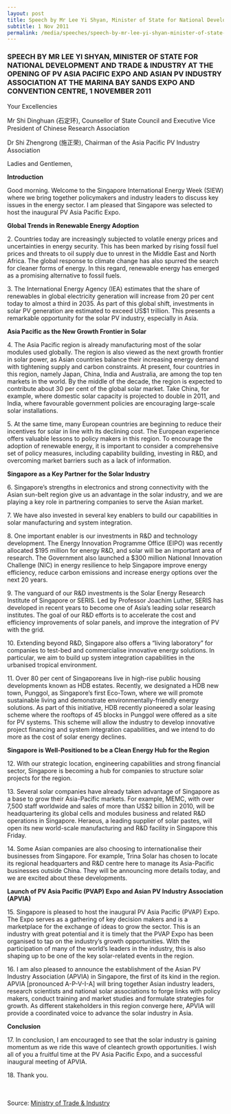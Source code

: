 ```yaml
---
layout: post
title: Speech by Mr Lee Yi Shyan, Minister of State for National Development and Trade & Industry at the opening of PV Asia Pacific Expo and Asian PV Industry Association at the Marina Bay Sands Expo and Convention Centre, 1 November 2011
subtitle: 1 Nov 2011
permalink: /media/speeches/speech-by-mr-lee-yi-shyan-minister-of-state-for-national-development-and-trade-industry-at-the-opening-of-pv-asia-pacific-expo-and-asian-pv-industry-association
---
```


### SPEECH BY MR LEE YI SHYAN, MINISTER OF STATE FOR NATIONAL DEVELOPMENT AND TRADE & INDUSTRY AT THE OPENING OF PV ASIA PACIFIC EXPO AND ASIAN PV INDUSTRY ASSOCIATION AT THE MARINA BAY SANDS EXPO AND CONVENTION CENTRE, 1 NOVEMBER 2011

Your Excellencies

Mr Shi Dinghuan (石定环), Counsellor of State Council and Executive Vice President of Chinese Research Association

Dr Shi Zhengrong (施正荣), Chairman of the Asia Pacific PV Industry Association

Ladies and Gentlemen,

**Introduction**

Good morning. Welcome to the Singapore International Energy Week (SIEW) where we bring together policymakers and industry leaders to discuss key issues in the energy sector. I am pleased that Singapore was selected to host the inaugural PV Asia Pacific Expo.

**Global Trends in Renewable Energy Adoption**

2\. Countries today are increasingly subjected to volatile energy prices and uncertainties in energy security. This has been marked by rising fossil fuel prices and threats to oil supply due to unrest in the Middle East and North Africa. The global response to climate change has also spurred the search for cleaner forms of energy. In this regard, renewable energy has emerged as a promising alternative to fossil fuels.

3\. The International Energy Agency (IEA) estimates that the share of renewables in global electricity generation will increase from 20 per cent today to almost a third in 2035. As part of this global shift, investments in solar PV generation are estimated to exceed US$1 trillion. This presents a remarkable opportunity for the solar PV industry, especially in Asia.

**Asia Pacific as the New Growth Frontier in Solar**

4\. The Asia Pacific region is already manufacturing most of the solar modules used globally. The region is also viewed as the next growth frontier in solar power, as Asian countries balance their increasing energy demand with tightening supply and carbon constraints. At present, four countries in this region, namely Japan, China, India and Australia, are among the top ten markets in the world. By the middle of the decade, the region is expected to contribute about 30 per cent of the global solar market. Take China, for example, where domestic solar capacity is projected to double in 2011, and India, where favourable government policies are encouraging large-scale solar installations.

5\. At the same time, many European countries are beginning to reduce their incentives for solar in line with its declining cost. The European experience offers valuable lessons to policy makers in this region. To encourage the adoption of renewable energy, it is important to consider a comprehensive set of policy measures, including capability building, investing in R&D, and overcoming market barriers such as a lack of information.

**Singapore as a Key Partner for the Solar Industry**

6\. Singapore’s strengths in electronics and strong connectivity with the Asian sun-belt region give us an advantage in the solar industry, and we are playing a key role in partnering companies to serve the Asian market.

7\. We have also invested in several key enablers to build our capabilities in solar manufacturing and system integration.

8\. One important enabler is our investments in R&D and technology development. The Energy Innovation Programme Office (EIPO) was recently allocated $195 million for energy R&D, and solar will be an important area of research. The Government also launched a $300 million National Innovation Challenge (NIC) in energy resilience to help Singapore improve energy efficiency, reduce carbon emissions and increase energy options over the next 20 years.

9\. The vanguard of our R&D investments is the Solar Energy Research Institute of Singapore or SERIS. Led by Professor Joachim Luther, SERIS has developed in recent years to become one of Asia’s leading solar research institutes. The goal of our R&D efforts is to accelerate the cost and efficiency improvements of solar panels, and improve the integration of PV with the grid.

10\. Extending beyond R&D, Singapore also offers a “living laboratory” for companies to test-bed and commercialise innovative energy solutions. In particular, we aim to build up system integration capabilities in the urbanised tropical environment.

11\. Over 80 per cent of Singaporeans live in high-rise public housing developments known as HDB estates. Recently, we designated a HDB new town, Punggol, as Singapore’s first Eco-Town, where we will promote sustainable living and demonstrate environmentally-friendly energy solutions. As part of this initiative, HDB recently pioneered a solar leasing scheme where the rooftops of 45 blocks in Punggol were offered as a site for PV systems. This scheme will allow the industry to develop innovative project financing and system integration capabilities, and we intend to do more as the cost of solar energy declines.

**Singapore is Well-Positioned to be a Clean Energy Hub for the Region**

12\. With our strategic location, engineering capabilities and strong financial sector, Singapore is becoming a hub for companies to structure solar projects for the region.

13\. Several solar companies have already taken advantage of Singapore as a base to grow their Asia-Pacific markets. For example, MEMC, with over 7,500 staff worldwide and sales of more than US$2 billion in 2010, will be headquartering its global cells and modules business and related R&D operations in Singapore. Heraeus, a leading supplier of solar pastes, will open its new world-scale manufacturing and R&D facility in Singapore this Friday.

14\. Some Asian companies are also choosing to internationalise their businesses from Singapore. For example, Trina Solar has chosen to locate its regional headquarters and R&D centre here to manage its Asia-Pacific businesses outside China. They will be announcing more details today, and we are excited about these developments.


**Launch of PV Asia Pacific (PVAP) Expo and Asian PV Industry Association (APVIA)**

15\. Singapore is pleased to host the inaugural PV Asia Pacific (PVAP) Expo. The Expo serves as a gathering of key decision makers and is a marketplace for the exchange of ideas to grow the sector. This is an industry with great potential and it is timely that the PVAP Expo has been organised to tap on the industry’s growth opportunities. With the participation of many of the world’s leaders in the industry, this is also shaping up to be one of the key solar-related events in the region.

16\. I am also pleased to announce the establishment of the Asian PV Industry Association (APVIA) in Singapore, the first of its kind in the region. APVIA [pronounced A-P-V-I-A] will bring together Asian industry leaders, research scientists and national solar associations to forge links with policy makers, conduct training and market studies and formulate strategies for growth. As different stakeholders in this region converge here, APVIA will provide a coordinated voice to advance the solar industry in Asia.

**Conclusion**

17\. In conclusion, I am encouraged to see that the solar industry is gaining momentum as we ride this wave of cleantech growth opportunities. I wish all of you a fruitful time at the PV Asia Pacific Expo, and a successful inaugural meeting of APVIA.

18\. Thank you.
<br><br><br>



Source: [<a href="https://www.mti.gov.sg/" target="_blank">Ministry of Trade & Industry</a>](https://www.mti.gov.sg/)